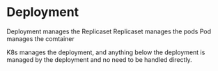 # Deployment

Deployment manages the Replicaset
Replicaset manages the pods
Pod manages the comtainer

K8s manages the deployment, and anything below the deployment is managed by the deployment and no need to be handled directly.

